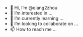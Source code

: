 - 👋 Hi, I’m @qiang2zhou
- 👀 I’m interested in ...
- 🌱 I’m currently learning ...
- 💞️ I’m looking to collaborate on ...
- 📫 How to reach me ...

<!---
qiang2zhou/qiang2zhou is a ✨ special ✨ repository because its `README.md` (this file) appears on your GitHub profile.
You can click the Preview link to take a look at your changes.
--->
